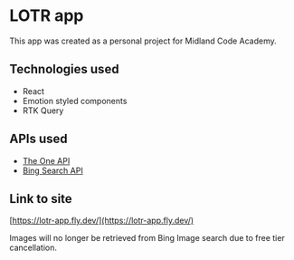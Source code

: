 # LOTR app

This app was created as a personal project for Midland Code Academy. 

## Technologies used
- React
- Emotion styled components
- RTK Query

## APIs used
- [The One API](https://the-one-api.dev/)
- [Bing Search API](https://www.microsoft.com/en-us/bing/apis/bing-web-search-api)

## Link to site

[https://lotr-app.fly.dev/](https://lotr-app.fly.dev/)

Images will no longer be retrieved from Bing Image search due to free tier cancellation.
